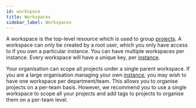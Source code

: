 ```yaml
---
id: workspace
title: Workspaces
sidebar_label: Workspaces
---
```


A workspace is the top-level resource which is used to group [projects](#project). A workspace can only be created by a root user, which you only have access to if you own a particular instance. You can have multiple workspaces per instance. Every workspace will have a unique key, per [instance](#instance).

Your organisation can scope all projects under a single parent workspace. If you are a large organisation managing your own [instance](#instance), you may wish to have one workspace per department/team. This allows you to organise projects on a per-team basis. However, we recommend you to use a single workspace to scope all your projects and add tags to projects to organise them on a per-team level.

